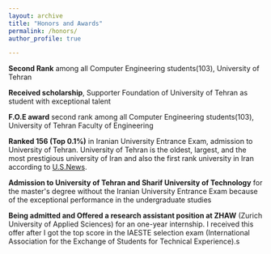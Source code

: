 ```yaml
---
layout: archive
title: "Honors and Awards"
permalink: /honors/
author_profile: true

---
```


**Second Rank** among all Computer Engineering students(103), University of Tehran


**Received scholarship**, Supporter Foundation of University of Tehran as student with exceptional talent


**F.O.E award** second rank among all Computer Engineering students(103), University of Tehran
Faculty of Engineering


**Ranked 156 (Top 0.1%)** in Iranian University Entrance Exam, admission to University of Tehran.
University of Tehran is the oldest, largest, and the most prestigious university of Iran and also the first rank university in Iran according to [U.S.News](https://www.usnews.com/education/best-global-universities/iran).


**Admission to University of Tehran and Sharif University of Technology** for the master's degree without the Iranian University Entrance Exam because of the exceptional performance in the undergraduate studies
    

**Being admitted and Offered a research assistant position at ZHAW** (Zurich University of Applied Sciences) for an one-year internship.
I received this offer after I got the top score in the IAESTE selection exam (International Association for the Exchange of Students for Technical Experience).s